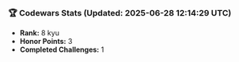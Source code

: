 ### 🏆 Codewars Stats (Updated: 2025-06-28 12:14:29 UTC)

- **Rank:** 8 kyu
- **Honor Points:** 3
- **Completed Challenges:** 1
